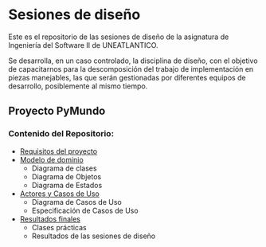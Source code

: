 # Sesiones de diseño

Este es el repositorio de las sesiones de diseño de la asignatura de Ingeniería del Software II de UNEATLANTICO.

Se desarrolla, en un caso controlado, la disciplina de diseño, con el objetivo de capacitarnos para la descomposición del trabajo de implementación en piezas manejables, las que serán gestionadas por diferentes equipos de desarrollo, posiblemente al mismo tiempo.

## Proyecto PyMundo


### Contenido del Repositorio:

- [Requisitos del proyecto](https://github.com/puntoReflex/pyMundo/blob/main/enunciado.md)
- [Modelo de dominio](./docs/modeloDominio/README.md)
  - Diagrama de clases
  - Diagrama de Objetos
  - Diagrama de Estados
- [Actores y Casos de Uso](./docs/casosDeUso/README.md) 
  - Diagrama de Casos de Uso 
  - Especificación de Casos de Uso
- [Resultados finales](./docs/resultadosFinales/README.md)
  - Clases prácticas
  - Resultados de las sesiones de diseño
